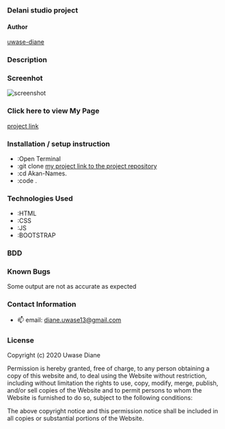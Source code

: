 ###  Delani studio project
#### Author

[uwase-diane]()

### Description


### Screenhot
![screenshot]()

### Click here to view My Page 

[project link]()



### Installation / setup instruction

* :Open Terminal
* :git clone [my project link to the project repository](https://github.com/uwase-diane/Akan-project.git)
* :cd Akan-Names.
* :code . 

### Technologies Used
 * :HTML 
 * :CSS
 * :JS  
 * :BOOTSTRAP 

### BDD



### Known Bugs
Some output are not as accurate as expected

### Contact Information
 - 📫  email: diane.uwase13@gmail.com

### License
Copyright (c) 2020 Uwase Diane

Permission is hereby granted, free of charge, to any person obtaining a copy of this website and, to deal using the Website without restriction, including without limitation the rights to use, copy, modify, merge, publish, and/or sell copies of the Website and to permit persons to whom the Website is furnished to do so, subject to the following conditions:

The above copyright notice and this permission notice shall be included in all copies or substantial portions of the Website.
